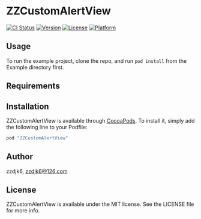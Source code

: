 # ZZCustomAlertView

[![CI Status](http://img.shields.io/travis/zzdjk6/ZZCustomAlertView.svg?style=flat)](https://travis-ci.org/zzdjk6/ZZCustomAlertView)
[![Version](https://img.shields.io/cocoapods/v/ZZCustomAlertView.svg?style=flat)](http://cocoapods.org/pods/ZZCustomAlertView)
[![License](https://img.shields.io/cocoapods/l/ZZCustomAlertView.svg?style=flat)](http://cocoapods.org/pods/ZZCustomAlertView)
[![Platform](https://img.shields.io/cocoapods/p/ZZCustomAlertView.svg?style=flat)](http://cocoapods.org/pods/ZZCustomAlertView)

## Usage

To run the example project, clone the repo, and run `pod install` from the Example directory first.

## Requirements

## Installation

ZZCustomAlertView is available through [CocoaPods](http://cocoapods.org). To install
it, simply add the following line to your Podfile:

```ruby
pod "ZZCustomAlertView"
```

## Author

zzdjk6, zzdjk6@126.com

## License

ZZCustomAlertView is available under the MIT license. See the LICENSE file for more info.
